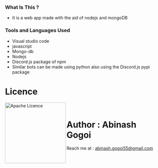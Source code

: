 ### What Is This ?

* It is a web app made with the aid of nodejs and mongoDB


### Tools and Languages Used

* Visual studio code
* javascript
* Mongo-db
* Nodejs
* Discord.js package of npm
* Similar bots can be made using python also using the Discord.js pypi package


# Licence

<img align="left" alt="Apache Licence" width="200px" src="https://img.shields.io/github/license/abinashstack/text-to-speech?style=for-the-badge" />
<br/>

# Author : Abinash Gogoi

Reach me at : abinash.gogoi55@gmail.com
 

